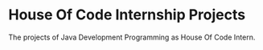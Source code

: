 # House Of Code Internship Projects

The projects of Java Development Programming as House Of Code Intern.
